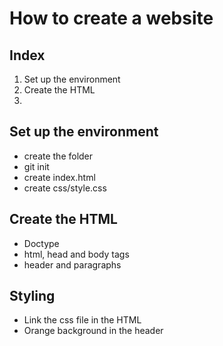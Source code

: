 # How to create a website

## Index
1. Set up the environment
1. Create the HTML
1.

## Set up the environment
- create the folder
- git init
- create index.html
- create css/style.css

## Create the HTML
- Doctype
- html, head and body tags
- header and paragraphs

## Styling
- Link the css file in the HTML
- Orange background in the header